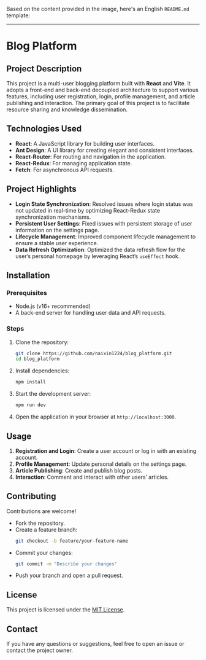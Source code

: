 Based on the content provided in the image, here's an English `README.md` template:

---

# **Blog Platform**

## **Project Description**
This project is a multi-user blogging platform built with **React** and **Vite**. It adopts a front-end and back-end decoupled architecture to support various features, including user registration, login, profile management, and article publishing and interaction. The primary goal of this project is to facilitate resource sharing and knowledge dissemination.

## **Technologies Used**
- **React**: A JavaScript library for building user interfaces.  
- **Ant Design**: A UI library for creating elegant and consistent interfaces.  
- **React-Router**: For routing and navigation in the application.  
- **React-Redux**: For managing application state.  
- **Fetch**: For asynchronous API requests.

## **Project Highlights**
- **Login State Synchronization**: Resolved issues where login status was not updated in real-time by optimizing React-Redux state synchronization mechanisms.  
- **Persistent User Settings**: Fixed issues with persistent storage of user information on the settings page.  
- **Lifecycle Management**: Improved component lifecycle management to ensure a stable user experience.  
- **Data Refresh Optimization**: Optimized the data refresh flow for the user’s personal homepage by leveraging React’s `useEffect` hook.

## **Installation**
### **Prerequisites**
- Node.js (v16+ recommended)
- A back-end server for handling user data and API requests.

### **Steps**
1. Clone the repository:
   ```bash
   git clone https://github.com/naixin1224/blog_platform.git
   cd blog_platform
   ```
2. Install dependencies:
   ```bash
   npm install
   ```
3. Start the development server:
   ```bash
   npm run dev
   ```
4. Open the application in your browser at `http://localhost:3000`.

## **Usage**
1. **Registration and Login**: Create a user account or log in with an existing account.  
2. **Profile Management**: Update personal details on the settings page.  
3. **Article Publishing**: Create and publish blog posts.  
4. **Interaction**: Comment and interact with other users’ articles.

## **Contributing**
Contributions are welcome!  
- Fork the repository.  
- Create a feature branch:
  ```bash
  git checkout -b feature/your-feature-name
  ```
- Commit your changes:
  ```bash
  git commit -m "Describe your changes"
  ```
- Push your branch and open a pull request.

## **License**
This project is licensed under the [MIT License](LICENSE).

## **Contact**
If you have any questions or suggestions, feel free to open an issue or contact the project owner.
